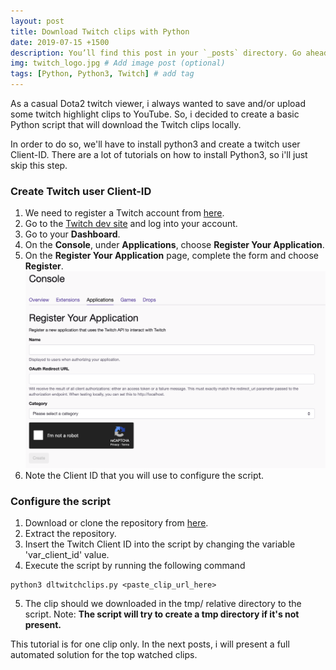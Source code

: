 ```yaml
---
layout: post
title: Download Twitch clips with Python
date: 2019-07-15 +1500
description: You’ll find this post in your `_posts` directory. Go ahead and edit it and re-build the site to see your changes. # Add post description (optional)
img: twitch_logo.jpg # Add image post (optional)
tags: [Python, Python3, Twitch] # add tag
---
```


As a casual Dota2 twitch viewer, i always wanted to save and/or upload some twitch highlight clips to YouTube.
So, i decided to create a basic Python script that will download the Twitch clips locally.

In order to do so, we'll have to install python3 and create a twitch user Client-ID.
There are a lot of tutorials on how to install Python3, so i'll just skip this step.

### Create Twitch user Client-ID

1. We need to register a Twitch account from [here](https://www.twitch.tv/signup).  
2. Go to the [Twitch dev site](https://dev.twitch.tv) and log into your account.
3. Go to your **Dashboard**.
4. On the **Console**, under **Applications**, choose **Register Your Application**.
5. On the **Register Your Application** page, complete the form and choose **Register**.  
![](../assets/img/screenshot1.png)
6. Note the Client ID that you will use to configure the script.

### Configure the script
1. Download or clone the repository from [here](https://github.com/kirovtome/python-twitch-clips).  
2. Extract the repository.  
3. Insert the Twitch Client ID into the script by changing the variable 'var_client_id' value.  
4. Execute the script by running the following command
```console
python3 dltwitchclips.py <paste_clip_url_here>
```
5. The clip should we downloaded in the tmp/ relative directory to the script.
Note: **The script will try to create a tmp directory if it's not present.**


This tutorial is for one clip only. In the next posts, i will present a full automated solution for the top watched clips.